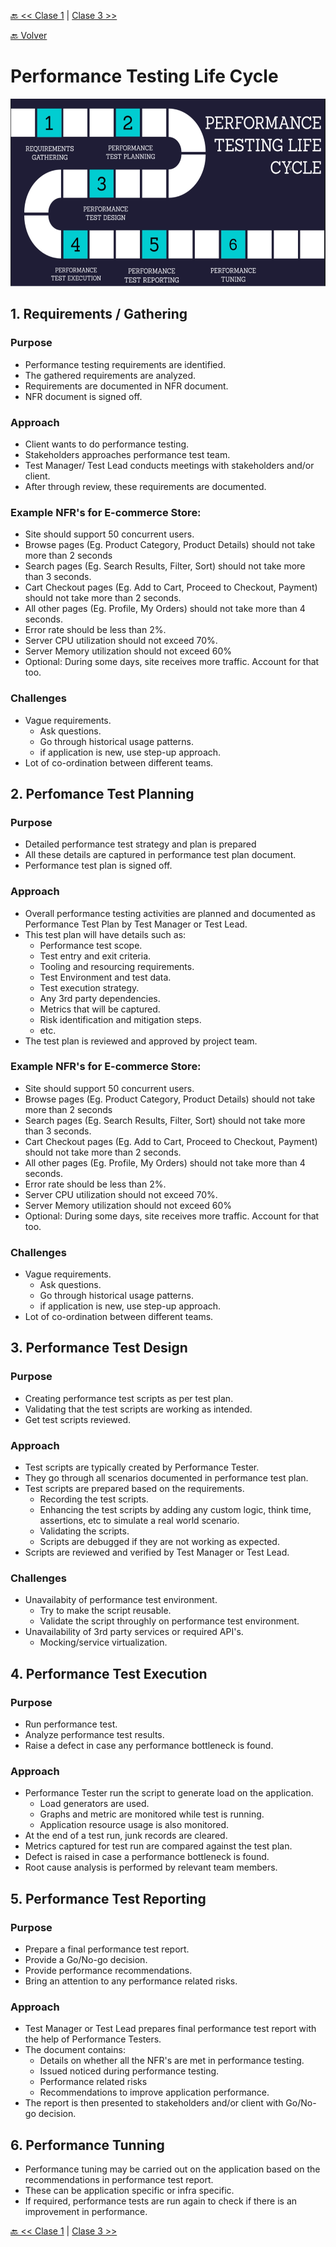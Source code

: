 [🔙 << Clase 1](../01_Class_Introduction/01_Introduction.md) | [Clase 3 >>](../03_Class/03_Class.md)

[🔙 Volver](../README.md)


# Performance Testing Life Cycle

<img src="../assets/LifeCycle.png" alt="STLC" width="600" height="300">


## 1. Requirements / Gathering
### Purpose
- Performance testing requirements are identified.
- The gathered requirements are analyzed.
- Requirements are documented in NFR document.
- NFR document is signed off.

### Approach
- Client wants to do performance testing.
- Stakeholders approaches performance test team.
- Test Manager/ Test Lead conducts meetings with stakeholders and/or client.
- After through review, these requirements are documented.

### Example NFR's for E-commerce Store:
- Site should support 50 concurrent users.
- Browse pages (Eg. Product Category, Product Details) should not take more than 2 seconds
- Search pages (Eg. Search Results, Filter, Sort) should not take more than 3 seconds.
- Cart Checkout pages (Eg. Add to Cart, Proceed to Checkout, Payment) should not take more than 2 seconds.
- All other pages (Eg. Profile, My Orders) should not take more than 4 seconds.
- Error rate should be less than 2%.
- Server CPU utilization should not exceed 70%.
- Server Memory utilization should not exceed 60%
- Optional: During some days, site receives more traffic. Account for that too.

### Challenges
- Vague requirements.
    - Ask questions.
    - Go through historical usage patterns.
    - if application is new, use step-up approach.
- Lot of co-ordination between different teams.



## 2. Perfomance Test Planning

### Purpose
- Detailed performance test strategy and plan is prepared
- All these details are captured in performance test plan document.
- Performance test plan is signed off.

### Approach
- Overall performance testing activities are planned and documented as Performance Test Plan by Test Manager or Test Lead.
- This test plan will have details such as:
    - Performance test scope.
    - Test entry and exit criteria.
    - Tooling and resourcing requirements.
    - Test Environment and test data.
    - Test execution strategy.
    - Any 3rd party dependencies.
    - Metrics that will be captured.
    - Risk identification and mitigation steps.
    - etc.
- The test plan is reviewed and approved by project team.

### Example NFR's for E-commerce Store:
- Site should support 50 concurrent users.
- Browse pages (Eg. Product Category, Product Details) should not take more than 2 seconds
- Search pages (Eg. Search Results, Filter, Sort) should not take more than 3 seconds.
- Cart Checkout pages (Eg. Add to Cart, Proceed to Checkout, Payment) should not take more than 2 seconds.
- All other pages (Eg. Profile, My Orders) should not take more than 4 seconds.
- Error rate should be less than 2%.
- Server CPU utilization should not exceed 70%.
- Server Memory utilization should not exceed 60%
- Optional: During some days, site receives more traffic. Account for that too.

### Challenges
- Vague requirements.
    - Ask questions.
    - Go through historical usage patterns.
    - if application is new, use step-up approach.
- Lot of co-ordination between different teams.

## 3. Performance Test Design

### Purpose
- Creating performance test scripts as per test plan.
- Validating that the test scripts are working as intended.
- Get test scripts reviewed.

### Approach
- Test scripts are typically created by Performance Tester.
- They go through all scenarios documented in performance test plan.
- Test scripts are prepared based on the requirements.
    - Recording the test scripts.
    - Enhancing the test scripts by adding any custom logic, think time, assertions, etc to simulate a real world scenario.
    - Validating the scripts.
    - Scripts are debugged if they are not working as expected.
- Scripts are reviewed and verified by Test Manager or Test Lead.

### Challenges
- Unavailabity of performance test environment.
    - Try to make the script reusable.
    - Validate the script throughly on performance test environment.
- Unavailability of 3rd party services or required API's.
    - Mocking/service virtualization.


## 4. Performance Test Execution

### Purpose
- Run performance test.
- Analyze performance test results.
- Raise a defect in case any performance bottleneck is found.

### Approach
- Performance Tester run the script to generate load on the application.
    - Load generators are used.
    - Graphs and metric are monitored while test is running.
    - Application resource usage is also monitored.
- At the end of a test run, junk records are cleared.
- Metrics captured for test run are compared against the test plan.
- Defect is raised in case a performance bottleneck is found.
- Root cause analysis is performed by relevant team members.

## 5. Performance Test Reporting

### Purpose
- Prepare a final performance test report.
- Provide a Go/No-go decision.
- Provide performance recommendations.
- Bring an attention to any performance related risks.

### Approach
- Test Manager or Test Lead prepares final performance test report with the help of Performance Testers.
- The document contains:
    - Details on whether all the NFR's are met in performance testing.
    - Issued noticed during performance testing.
    - Performance related risks
    - Recommendations to improve application performance.
- The report is then presented to stakeholders and/or client with Go/No-go decision.

## 6. Performance Tunning
- Performance tuning may be carried out on the application based on the recommendations in performance test report.
- These can be application specific or infra specific.
- If required, performance tests are run again to check if there is an improvement in
performance.


[🔙 << Clase 1](../01_Class_Introduction/01_Introduction.md) | [Clase 3 >>](../03_Class/03_Class.md)
